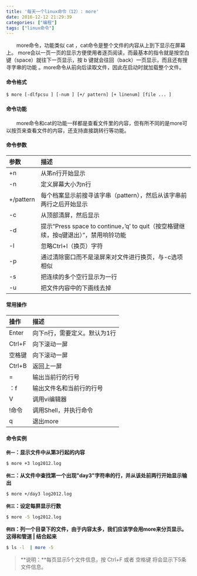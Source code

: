 ```yaml
---
title: '每天一个linux命令（12）: more'
date: 2016-12-12 21:29:39
categories: ["编程"]
tags: ["linux命令"]
---
```

　　more命令，功能类似 cat ，cat命令是整个文件的内容从上到下显示在屏幕上。 more会以一页一页的显示方便使用者逐页阅读，而最基本的指令就是按空白键（space）就往下一页显示，按 b 键就会往回（back）一页显示，而且还有搜寻字串的功能 。more命令从前向后读取文件，因此在启动时就加载整个文件。
<!--more -->
#### 命令格式
```bash
$ more [-dlfpcsu ] [-num ] [+/ pattern] [+ linenum] [file ... ]
```
#### 命令功能
　　more命令和cat的功能一样都是查看文件里的内容，但有所不同的是more可以按页来查看文件的内容，还支持直接跳转行等功能。
#### 命令参数
| 参数 | 描述     |
| :------------- | :------------- |
| +n |从笫n行开始显示 |
|-n|定义屏幕大小为n行|
|+/pattern|每个档案显示前搜寻该字串（pattern），然后从该字串前两行之后开始显示 |
|-c| 从顶部清屏，然后显示|
|-d|提示“Press space to continue，’q’ to quit（按空格键继续，按q键退出）”，禁用响铃功能|
|-l| 忽略Ctrl+l（换页）字符|
|-p|通过清除窗口而不是滚屏来对文件进行换页，与-c选项相似|
|-s|把连续的多个空行显示为一行|
|-u|把文件内容中的下画线去掉|

#### 常用操作
| 操作 | 描述     |
| :------------- | :------------- |
| Enter |向下n行，需要定义。默认为1行 |
|Ctrl+F|向下滚动一屏|
|空格键|向下滚动一屏|
|Ctrl+B|返回上一屏|
|=|输出当前行的行号|
|：f|输出文件名和当前行的行号|
|V|调用vi编辑器|
|!命令|调用Shell，并执行命令 |
|q|退出more|
#### 命令实例
**`例一`：显示文件中从第3行起的内容**
```bash
$ more +3 log2012.log
```
**`例二`：从文件中查找第一个出现"day3"字符串的行，并从该处前两行开始显示输出**
```bash
$ more +/day3 log2012.log
```
**`例三`：设定每屏显示行数**
```bash
$ more -5 log2012.log
```
**`例四`：列一个目录下的文件，由于内容太多，我们应该学会用more来分页显示。这得和管道 | 结合起来**
```bash
$ ls -l  | more -5
```
>**说明：**每页显示5个文件信息，按 Ctrl+F 或者 空格键 将会显示下5条文件信息。
